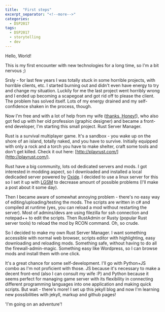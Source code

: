 ```yaml
---
title: 	"First steps"
excerpt_separator: "<!--more-->"
categories:
  - DSP2017
tags:
  - DSP2017
  - storytelling
  - dev
---
```


Hello, World!

This is my first encounter with new technologies for a long time, so I'm a bit nervous ;) 

<!--more-->

Srsly - for last few years I was totally stuck in some horrible projects, with horrible clients, etc. I started burning out and didn't even have energy to try and change my situation. Luckily for me the last project went horribly wrong and I ended up becoming a scapegoat and got rid off to please the client. The problem has solved itself. Lots of my energy drained and my self-confidence shaken in the process, though.

Now I'm free and with a lot of help from my wife ([thanks, Honey!](https://ka1130.github.io/)), who also got fed up with her old profession (graphic designer) and became a front-end developer, I'm starting this small project. Rust Server Manager.

Rust is a survival multiplayer game. It's a sandbox - you wake up on the shore of an island, totally naked, and you have to survive. Initially equipped with only a rock and a torch you have to make shelter, craft some tools and don't get killed. Check it out here: [http://playrust.com/](http://playrust.com/).

Rust have a big community, lots od dedicated servers and mods. I got interested in modding aspect, so I downloaded and installed a local dedicaded server powered by [Oxide](http://oxidemod.org/downloads/oxide-for-rust.1659/). I decided to use a linux server for this so I set it up with [LGSM](https://gameservermanagers.com/) to decrease amount of possible problems (I'll make a post about it some day). 

Then I became aware of somewhat annoying problem - there's no easy way of editing/uploading/testing the mods. The scripts are written in c# and compiled at runtime (yes, you can reload a mod without restarting the server). Most of admins/devs are using filezilla for ssh connection and notepad++ to edit the scripts. Then RustAdmin or Rusty (popular Rust server tools) to reload the mod by RCON command. Oh, so crude.

So I decided to make my own Rust Server Manager. I want something accessible with normal web browser, scripts editor with highlighting, easy downloading and reloading mods. Something safe, without having to do all the firewall-admin-magic. Something easy like Wordpress, so I can browse mods and install them with one click. 

It's a great chance for some self-development. I'll go with Python+JS combo as I'm not proficient with those. JS because it's necessary to make a decent front-end (also I can consult my wife :P) and Python because it seems perfect for managing game server with its flexibility in connecting different programming languages into one application and making quick scripts. But wait - there's more! I set up this jekyll blog and now I'm learning new possibilities with jekyll, markup and github pages!

'I'm going on an adventure'!